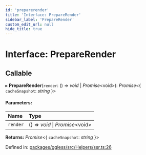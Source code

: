 ```yaml
---
id: 'preparerender'
title: 'Interface: PrepareRender'
sidebar_label: 'PrepareRender'
custom_edit_url: null
hide_title: true
---
```


# Interface: PrepareRender

## Callable

▸ **PrepareRender**(`render`: () => _void_ \| _Promise_<void\>): _Promise_<{ `cacheSnapshot`: _string_ }\>

#### Parameters:

| Name     | Type                             |
| :------- | :------------------------------- |
| `render` | () => _void_ \| _Promise_<void\> |

**Returns:** _Promise_<{ `cacheSnapshot`: _string_ }\>

Defined in: [packages/gqless/src/Helpers/ssr.ts:26](https://github.com/gqless/gqless/blob/41c894a/packages/gqless/src/Helpers/ssr.ts#L26)
